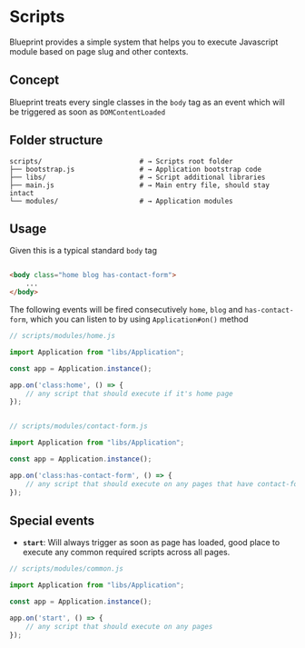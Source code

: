 # Scripts

Blueprint provides a simple system that helps you to execute Javascript module based on page slug and other contexts.

## Concept

Blueprint treats every single classes in the `body` tag as an event which will be triggered as soon as `DOMContentLoaded`

## Folder structure

```shell
scripts/                        # → Scripts root folder
├── bootstrap.js                # → Application bootstrap code
├── libs/                       # → Script additional libraries
├── main.js                     # → Main entry file, should stay intact
└── modules/                    # → Application modules

```

## Usage

Given this is a typical standard `body` tag

```html

<body class="home blog has-contact-form">
    ...
</body>
```

The following events will be fired consecutively `home`, `blog` and `has-contact-form`, which you can listen to by using `Application#on()` method

```js
// scripts/modules/home.js

import Application from "libs/Application";

const app = Application.instance();

app.on('class:home', () => {
    // any script that should execute if it's home page
});


// scripts/modules/contact-form.js

import Application from "libs/Application";

const app = Application.instance();

app.on('class:has-contact-form', () => {
    // any script that should execute on any pages that have contact-form
});

```

## Special events

- **`start`**: Will always trigger as soon as page has loaded, good place to execute any common required scripts across all pages.

```js
// scripts/modules/common.js

import Application from "libs/Application";

const app = Application.instance();

app.on('start', () => {
    // any script that should execute on any pages
});
```
